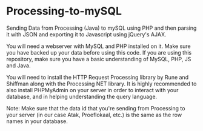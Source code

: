 # Processing-to-mySQL
Sending Data from Processing (Java) to mySQL using PHP and then parsing it with JSON and exporting it to Javascript using jQuery's AJAX.

You will need a webserver with MySQL and PHP installed on it. Make sure you have backed up your data before using this code.
If you are using this repository, make sure you have a basic understanding of MySQL, PHP, JS and Java.

You will need to install the HTTP Request Processing library by Rune and Shiffman along with the Processing NET library.
It is highly recommended to also install PHPMyAdmin on your server in order to interact with your database, and in helping understanding the query language.

Note: Make sure that the data id that you're sending from Processing to your server (in our case Atak, Proeflokaal, etc.) is the same as the row names in your database.



